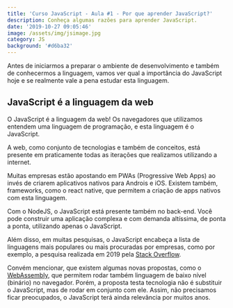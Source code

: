 ```yaml
---
title: 'Curso JavaScript - Aula #1 - Por que aprender JavaScript?'
description: Conheça algumas razões para aprender JavaScript.
date: '2019-10-27 09:05:46'
image: /assets/img/jsimage.jpg
category: JS
background: '#d6ba32'
---
```

Antes de iniciarmos a preparar o ambiente de desenvolvimento e também de conhecermos a linguagem, vamos ver qual a importância do JavaScript hoje e se realmente vale a pena estudar esta linguagem.

## JavaScript é a linguagem da web

O JavaScript é a linguagem da web! Os navegadores que utilizamos entendem uma linguagem de programação, e esta linguagem é o JavaScript. 

A web, como conjunto de tecnologias e também de conceitos, está presente em praticamente todas as iterações que realizamos utilizando a internet. 

Muitas empresas estão apostando em PWAs (Progressive Web Apps) ao invés de criarem aplicativos nativos para Androis e iOS. Existem também, frameworks, como o react native, que permitem a criação de apps nativos com esta linguagem.

Com o NodeJS, o JavaScript está presente também no back-end. Você pode construir uma aplicação complexa e com demanda altíssima, de ponta a ponta, utilizando apenas o JavaScript.

Além disso, em muitas pesquisas, o JavaScript encabeça a lista de linguagens mais populares ou mais procuradas por empresas, como por exemplo, a pesquisa realizada em 2019 pela [Stack Overflow](https://insights.stackoverflow.com/survey/2019/#most-popular-technologies).

Convém mencionar, que existem algumas novas propostas, como o [WebAssembly](https://developer.mozilla.org/pt-BR/docs/WebAssembly), que permitem rodar também linguagem de baixo nível (binário) no navegador. Porém, a proposta testa tecnologia não é substituir o JavaScript, mas de rodar em conjunto com ele. Assim, não precisamos ficar preocupados, o JavaScript terá ainda relevância por muitos anos.


